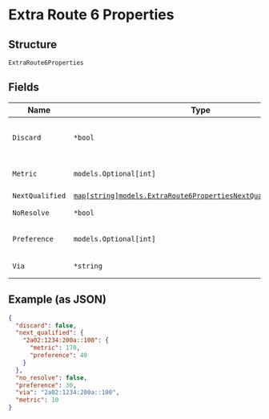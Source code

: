 
# Extra Route 6 Properties

## Structure

`ExtraRoute6Properties`

## Fields

| Name | Type | Tags | Description |
|  --- | --- | --- | --- |
| `Discard` | `*bool` | Optional | this takes precedence<br>**Default**: `false` |
| `Metric` | `models.Optional[int]` | Optional | **Constraints**: `>= 0`, `<= 4294967295` |
| `NextQualified` | [`map[string]models.ExtraRoute6PropertiesNextQualifiedProperties`](../../doc/models/extra-route-6-properties-next-qualified-properties.md) | Optional | - |
| `NoResolve` | `*bool` | Optional | **Default**: `false` |
| `Preference` | `models.Optional[int]` | Optional | **Constraints**: `>= 0`, `<= 4294967295` |
| `Via` | `*string` | Optional | next-hop IP Address |

## Example (as JSON)

```json
{
  "discard": false,
  "next_qualified": {
    "2a02:1234:200a::100": {
      "metric": 170,
      "preference": 40
    }
  },
  "no_resolve": false,
  "preference": 30,
  "via": "2a02:1234:200a::100",
  "metric": 10
}
```

